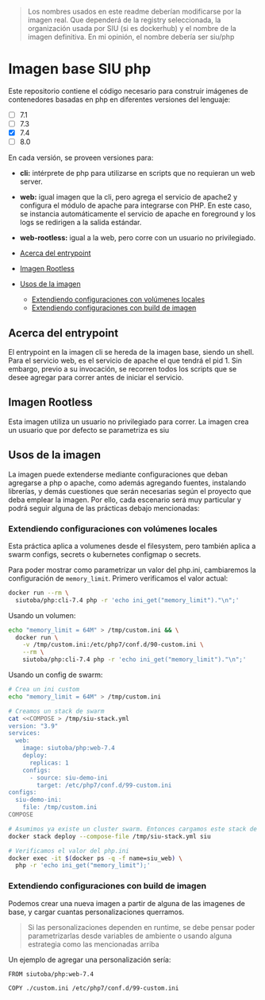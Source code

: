 > Los nombres usados en este readme deberían modificarse por la imagen real. Que
> dependerá de la registry seleccionada, la organización usada por SIU (si es
> dockerhub) y el nombre de la imagen definitiva. En mi opinión, el nombre
> debería ser siu/php

# Imagen base SIU php

Este repositorio contiene el código necesario para construir imágenes de
contenedores basadas en php en diferentes versiones del lenguaje:

* [ ] 7.1
* [ ] 7.3
* [x] 7.4
* [ ] 8.0

En cada versión, se proveen versiones para:

* **cli:** intérprete de php para utilizarse en scripts que no requieran un web
  server.
* **web:** igual imagen que la cli, pero agrega el servicio de apache2 y
  configura el módulo de apache para integrarse con PHP. En este caso, se
  instancia automáticamente el servicio de apache en foreground y los logs se
  redirigen a la salida estándar.
* **web-rootless:** igual a la web, pero corre con un usuario no privilegiado.

* [Acerca del entrypoint](#acerca-del-entrypoint)
* [Imagen Rootless](#imagen-rootless)
* [Usos de la imagen](#usos-de-la-imagen)
  * [Extendiendo configuraciones con volúmenes locales](#extendiendo-configuraciones-con-volúmenes-locales)
  * [Extendiendo configuraciones con build de imagen](#extendiendo-configuraciones-con-build-de-imagen)


## Acerca del entrypoint

El entrypoint en la imagen cli se hereda de la imagen base, siendo un shell.
Para el servicio web, es el servicio de apache el que tendrá el pid 1. Sin
embargo, previo a su invocación, se recorren todos los scripts que se desee
agregar para correr antes de iniciar el servicio.

## Imagen Rootless

Esta imagen utiliza un usuario no privilegiado para correr. La imagen crea un
usuario que por defecto se parametriza es siu

## Usos de la imagen

La imagen puede extenderse mediante configuraciones que deban agregarse a php o
apache, como además agregando fuentes, instalando librerías, y demás cuestiones
que serán necesarias según el proyecto que deba emplear la imagen. Por ello,
cada escenario será muy particular y podrá seguir alguna de las prácticas
debajo mencionadas:

### Extendiendo configuraciones con volúmenes locales

Esta práctica aplica a volumenes desde el filesystem, pero también aplica a
swarm configs, secrets o kubernetes configmap o secrets.

Para poder mostrar como parametrizar un valor del php.ini, cambiaremos la
configuración de `memory_limit`. Primero verificamos el valor actual:

```bash
docker run --rm \
  siutoba/php:cli-7.4 php -r 'echo ini_get("memory_limit")."\n";'
```

Usando un volumen:

```bash
echo "memory_limit = 64M" > /tmp/custom.ini && \
  docker run \
    -v /tmp/custom.ini:/etc/php7/conf.d/90-custom.ini \
    --rm \
    siutoba/php:cli-7.4 php -r 'echo ini_get("memory_limit")."\n";'
```

Usando un config de swarm:

```bash
# Crea un ini custom
echo "memory_limit = 64M" > /tmp/custom.ini

# Creamos un stack de swarm
cat <<COMPOSE > /tmp/siu-stack.yml
version: "3.9"
services:
  web:
    image: siutoba/php:web-7.4
    deploy:
      replicas: 1
    configs:
      - source: siu-demo-ini
        target: /etc/php7/conf.d/99-custom.ini
configs:
  siu-demo-ini:
    file: /tmp/custom.ini
COMPOSE

# Asumimos ya existe un cluster swarm. Entonces cargamos este stack de ejemplo
docker stack deploy --compose-file /tmp/siu-stack.yml siu

# Verificamos el valor del php.ini
docker exec -it $(docker ps -q -f name=siu_web) \
  php -r 'echo ini_get("memory_limit");'
```

### Extendiendo configuraciones con build de imagen

Podemos crear una nueva imagen a partir de alguna de las imagenes de base, y
cargar cuantas personalizaciones querramos.

> Si las personalizaciones dependen en runtime, se debe pensar poder
> parametrizarlas desde variables de ambiente o usando alguna estrategia como
> las mencionadas arriba

Un ejemplo de agregar una personalización sería:

```
FROM siutoba/php:web-7.4

COPY ./custom.ini /etc/php7/conf.d/99-custom.ini
```
